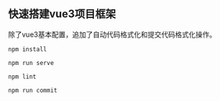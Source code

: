 ## 快速搭建vue3项目框架

除了vue3基本配置，追加了自动代码格式化和提交代码格式化操作。

```
npm install
```

```
npm run serve
```

```
npm lint
```

```
npm run commit
```
